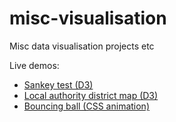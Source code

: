 # misc-visualisation
Misc data visualisation projects etc

Live demos:

* [Sankey test (D3)](https://codepen.io/jsanderson/full/yjZdpG/)
* [Local authority district map (D3)](https://codepen.io/jsanderson/pen/qYJaqL)
* [Bouncing ball (CSS animation)](https://codepen.io/jsanderson/full/bKdwxN/)
